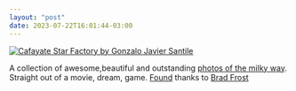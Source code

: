 ```yaml
---
layout: "post"
date: 2023-07-22T16:01:44-03:00
---
```


[![Cafayate Star Factory by Gonzalo Javier Santile](/static/stream/milkyway2023.jpg)](https://capturetheatlas.com/milky-way-photographer-of-the-year/)

A collection of awesome,beautiful and outstanding [photos of the milky way](https://capturetheatlas.com/milky-way-photographer-of-the-year/). Straight out of a movie, dream, game. [Found](https://bradfrost.com/blog/link/2023-milky-way-photographer-of-the-year-capture-the-atlas/) thanks to [Brad Frost](https://bradfrost.com)
